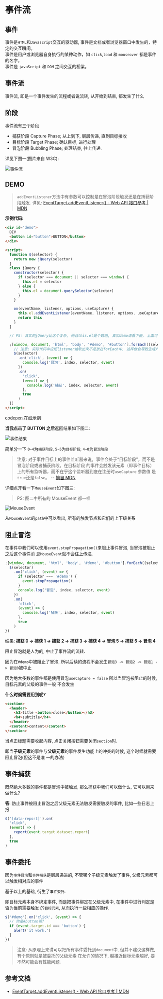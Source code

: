 # 事件流

## 事件

事件是`HTML`和`Javascript`交互的驱动器, 事件是文档或者浏览器窗口中发生的，特定的交互瞬间。  
 事件是用户或浏览器自身执行的某种动作，如 `click`,`load` 和 `mouseover` 都是事件的名字。  
 事件是 `javaScript` 和 `DOM` 之间交互的桥梁。

## 事件流

事件流, 即是一个事件发生的流程或者说流转, 从开始到结束, 都发生了什么

## 阶段

事件流有三个阶段

- 捕获阶段 Capture Phase; 从上到下, 层层传递, 直到目标接收
- 目标阶段 Target Phase; 确认目标, 进行处理
- 冒泡阶段 Bubbling Phase; 处理结束, 往上传递.

详见下图一(图片来自 W3C):

![事件流](assets/eventflow.svg)

## DEMO

> `addEventListener`方法中有参数可以控制是在冒泡阶段触发还是在捕获阶段触发. 详见:
> [EventTarget.addEventListener() - Web API 接口参考 | MDN](https://developer.mozilla.org/zh-CN/docs/Web/API/EventTarget/addEventListener)

**示例代码:**

```html
<div id="demo">
  DIV
  <button id="button">BUTTON</button>
</div>

<script>
  function $(selector) {
    return new jQuery(selector)
  }
  class jQuery {
    constructor(selector) {
      if (selector === document || selector === window) {
        this.el = selector
      } else {
        this.el = document.querySelector(selector)
      }
    }

    on(eventName, listener, options, useCapture) {
      this.el.addEventListener(eventName, listener, options, useCapture)
      return this
    }
  }

  // PS: 真实的jQuery比这个复杂, 而且this.el是个数组, 真实demo请看下面, 上面可以忽略

  ;[window, document, 'html', 'body', '#demo', '#button'].forEach((selector, index) => {
    // 注意: 实际代码中应把listener抽取出来不是放在forEach中, 这样做会导致生成六份listener, 占用六份的内存空间
    $(selector)
      .on('click', (event) => {
        console.log('冒泡', index, selector, event)
      })
      .on(
        'click',
        (event) => {
          console.log('捕获', index, selector, event)
        },
        true
      )
  })
</script>
```

[codepen 在线示例](https://codepen.io/wenyejie/pen/WNreKgj)

**当我点击了 BUTTON 之后**返回结果如下图二:

![事件结果](assets/result-01.jpg)

简单分一下 `0~4`为`捕获阶段`, `5~5`为`目标阶段`, `4~0`为`冒泡阶段`

> 注意: 对于事件目标上的事件监听器来说，事件会处于“目标阶段”，而不是冒泡阶段或者捕获阶段。在目标阶段
> 的事件会触发该元素（即事件目标）上的所有监听器，而不在乎这个监听器到底在注册时`useCapture` 参数值
> 是`true`还是`false`。 --
> [摘自 MDN](https://developer.mozilla.org/zh-CN/docs/Web/API/EventTarget/addEventListener)

详细点开看一下`MouseEvent`如下图三:

> PS: 图二中所有的 MouseEvent 都一样

![MouseEvent](assets/result-02.jpg)

从`MouseEvent`的`path`中可以看出, 所有的触发节点和它们的上下级关系

## 阻止冒泡

在事件中我们可以使用`event.stopPropagation()`来阻止事件冒泡, 当冒泡被阻止之后这个事件消
息`MouseEvent`就不会往上传递.

```javascript
;[window, document, 'html', 'body', '#demo', '#button'].forEach((selector, index) => {
  $(selector)
    .on('click', (event) => {
      if (selector === '#demo') {
        event.stopPropagation()
      }
      console.log('冒泡', index, selector, event)
    })
    .on(
      'click',
      (event) => {
        console.log('捕获', index, selector, event)
      },
      true
    )
})
```

结果: **捕获 0 -> 捕获 1 -> 捕获 2 -> 捕获 3 -> 捕获 4 -> 冒泡 5 -> 捕获 5 -> 冒泡 4**

阻止冒泡就是人为的, 中止了事件流的流转.

因为在`#demo`中被阻止了冒泡, 所以后续的流程不会发生`冒泡3 -> 冒泡2 -> 冒泡1 -> 冒泡0`被中止

因为绝大多数的事件都是使用冒泡`useCapture = false` 所以当冒泡被阻止的时候, 目标元素的父级的事件一般
不会发生

**什么时候需要用到呢?**

```html
<section>
  <header>
    <h3>title <button>close</button></h3>
    <h4>subtitle</h4>
  </header>
  <content>content</content>
</section>
```

当点击标题需要收起内容, 点击关闭按钮需要关闭`section`时.

即当**子级元素**的事件与**父级元素**的事件发生功能上的冲突的时候, 这个时候就需要阻止冒泡(但这不是唯
一的办法)

## 事件捕获

既然绝大多数的事件都是冒泡中被触发, 那么捕获中我们可以做什么, 它可以用来做什么?

**答**: 防止事件被阻止冒泡之后父级元素无法触发需要触发的事件, 比如一些日志上报

```javascript
$('[data-report]').on(
  'click',
  (event) => {
    report(event.target.dataset.report)
  },
  true
)
```

## 事件委托

因为`事件冒泡`和`事件捕获`是层层递进的, 不管哪个子级元素触发了事件, 父级元素都可以触发相对应的事件

基于以上的基础, 衍生了`事件委托`.

即目标元素本身不绑定事件, 而是把事件绑定在父级元素中, 在事件中进行判定是否为当前需要触发
的`目标元素`, 从而执行一些相应的操作.

```javascript
$('#demo').on('click', (event) => {
  // 你是#button嘛?
  if (event.target.id === 'button') {
    alert('it work.')
  }
})
```

> 注意: 从原理上来讲可以把所有事件委托到`document`中, 但并不建议这样做, 有个原则就是被委托的父级元素
> 在允许的情况下, 越接近目标元素越好, 要不然可能会有性能问题.

## 参考文档

- [EventTarget.addEventListener() - Web API 接口参考 | MDN](https://developer.mozilla.org/zh-CN/docs/Web/API/EventTarget/addEventListener)
